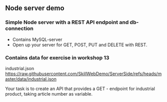 ## Node server demo

### Simple Node server with a REST API endpoint and db-connection

* Contains MySQL-server
* Open up your server for GET, POST, PUT and DELETE with REST.

### Contains data for exercise in workshop 13
industrial.json
https://raw.githubusercontent.com/SkillWebDemo/ServerSide/refs/heads/master/data/industrial.json

Your task is to create an API that provides a GET - endpoint for industrial product, taking article number as variable.

